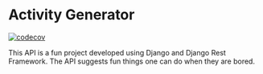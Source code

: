 # Activity Generator

[![codecov](https://codecov.io/gh/amakarudze/activity_generator/branch/main/graph/badge.svg?token=MoWiBNRAER)](https://codecov.io/gh/amakarudze/activity_generator)

This API is a fun project developed using Django and Django Rest Framework. The API suggests fun things one can do when they are bored.

